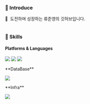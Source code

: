### 🤞 Introduce
<p>
  🤨&nbsp; 도전하며 성장하는 류준영의 깃허브입니다.  <br/><br/>
</p>


### 💪 Skills
#### Platforms & Languages
<p>
  <img src="https://img.shields.io/badge/Java-007396?style=flat-square&logo=Java&logoColor=white"/>
  <img src="https://img.shields.io/badge/SpringBoot-007396?style=flat-square&logo=SpringBoot&logoColor=white"/>
  <img src="https://img.shields.io/badge/Elasticsearch-007396?style=flat-square&logo=Elasticsearch&logoColor=white"/>
</p>
**DataBase**
<p>
  <img src="https://img.shields.io/badge/MySQL-007396?style=flat-square&logo=MySQL&logoColor=white"/>
</p>
**Infra**
<p>
  <img src="https://img.shields.io/badge/EC2-007396?style=flat-square&logo=EC2&logoColor=white"/>
</p>
